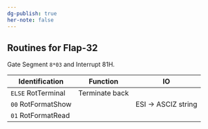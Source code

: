 ```yaml
---
dg-publish: true
her-note: false
---
```


## Routines for Flap-32

Gate Segment `8*03` and Interrupt 81H.

| Identification     | Function       | IO                 |
| ------------------ | -------------- | ------------------ |
| `ELSE` RotTerminal | Terminate back |                    |
| `00` RotFormatShow |                | ESI → ASCIZ string |
| `01` RotFormatRead |                |                    |



